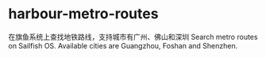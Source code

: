 # harbour-metro-routes
 
在旗鱼系统上查找地铁路线，支持城市有广州、佛山和深圳
Search metro routes on Sailfish OS. Available cities are Guangzhou, Foshan and Shenzhen.
